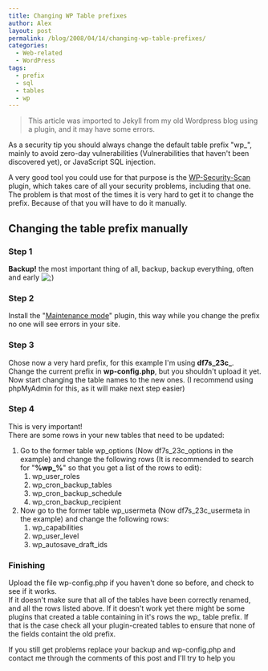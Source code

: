 ```yaml
---
title: Changing WP Table prefixes
author: Alex
layout: post
permalink: /blog/2008/04/14/changing-wp-table-prefixes/
categories:
  - Web-related
  - WordPress
tags:
  - prefix
  - sql
  - tables
  - wp
---
```


> This article was imported to Jekyll from my old Wordpress blog using a plugin, and it may have some errors.

As a security tip you should always change the default table prefix \"wp_\", mainly to avoid zero-day vulnerabilities (Vulnerabilities that haven\'t been discovered yet), or JavaScript SQL injection.

A very good tool you could use for that purpose is the [WP-Security-Scan][1] plugin, which takes care of all your security problems, including that one.  
The problem is that most of the times it is very hard to get it to change the prefix. Because of that you will have to do it manually.

 [1]: http://semperfiwebdesign.com/plugins/wp-security-scan/

## Changing the table prefix manually

### Step 1

**Backup!** the most important thing of all, backup, backup everything, often and early ![;)][2] 

 [2]: http://i0.wp.com/urbanoalvarez.es/blog/wp-content/plugins/smilies-themer/kopete/wink.png

### Step 2

Install the \"[Maintenance mode][3]\" plugin, this way while you change the prefix no one will see errors in your site.

 [3]: http://sw-guide.de/wordpress/plugins/maintenance-mode/

### Step 3

Chose now a very hard prefix, for this example I\'m using **df7s\_23c\_**.  
Change the current prefix in **wp-config.php**, but you shouldn\'t upload it yet.  
Now start changing the table names to the new ones. (I recommend using phpMyAdmin for this, as it will make next step easier)

### Step 4

This is very important!  
There are some rows in your new tables that need to be updated:

1.  Go to the former table wp\_options (Now df7s\_23c_options in the example) and change the following rows (It is recommended to search for \"**%wp_%**\" so that you get a list of the rows to edit): 
    1.  wp\_user\_roles
    2.  wp\_cron\_backup_tables
    3.  wp\_cron\_backup_schedule
    4.  wp\_cron\_backup_recipient
2.  Now go to the former table wp\_usermeta (Now df7s\_23c_usermeta in the example) and change the following rows: 
    1.  wp_capabilities
    2.  wp\_user\_level
    3.  wp\_autosave\_draft_ids

### Finishing

Upload the file wp-config.php if you haven\'t done so before, and check to see if it works.  
If it doesn\'t make sure that all of the tables have been correctly renamed, and all the rows listed above. If it doesn\'t work yet there might be some plugins that created a table containing in it\'s rows the wp_ table prefix. If that is the case check all your plugin-created tables to ensure that none of the fields containt the old prefix.

If you still get problems replace your backup and wp-config.php and contact me through the comments of this post and I\'ll try to help you